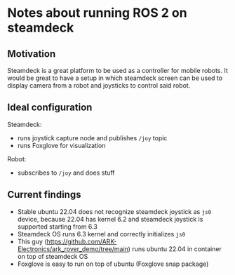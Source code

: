 # Notes about running ROS 2 on steamdeck

## Motivation

Steamdeck is a great platform to be used as a controller for mobile robots. It would be great to have a setup in which steamdeck screen can be used to display camera from a robot and joysticks to control said robot.

## Ideal configuration

Steamdeck:
* runs joystick capture node and publishes `/joy` topic
* runs Foxglove for visualization

Robot:
* subscribes to `/joy` and does stuff

## Current findings

* Stable ubuntu 22.04 does not recognize steamdeck joystick as `js0` device, because 22.04 has kernel 6.2 and steamdeck joystick is supported starting from 6.3
* Steamdeck OS runs 6.3 kernel and correctly initializes `js0`
* This guy (https://github.com/ARK-Electronics/ark_rover_demo/tree/main) runs ubuntu 22.04 in container on top of steamdeck OS
* Foxglove is easy to run on top of ubuntu (Foxglove snap package)